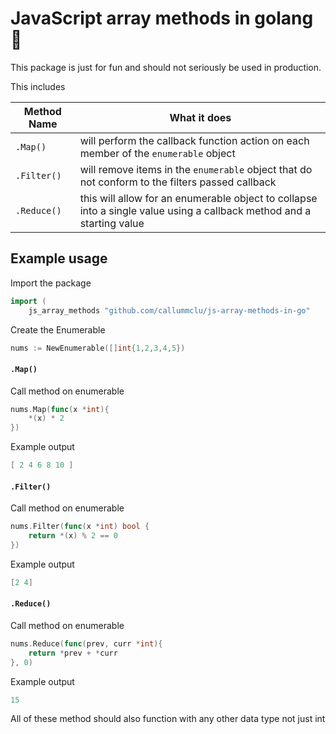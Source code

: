 # JavaScript array methods in golang 🤯

This package is just for fun and should not seriously be used in production.

This includes

| Method Name   | What it does                                                                                                          |
| ------------- | --------------------------------------------------------------------------------------------------------------------- |
| `.Map()`    | will perform the callback function action on each member of the `enumerable` object                                 |
| `.Filter()` | will remove items in the `enumerable` object that do not conform to the filters passed callback                     |
| `.Reduce()` | this will allow for an enumerable object to collapse into a single value using a callback method and a starting value |

## Example usage

Import the package

```go
import (
	js_array_methods "github.com/callummclu/js-array-methods-in-go" 
```

Create the Enumerable

```go
nums := NewEnumerable([]int{1,2,3,4,5})
```

#### `.Map()`

Call method on enumerable

```go
nums.Map(func(x *int){
	*(x) * 2
})
```

Example output

```go
[ 2 4 6 8 10 ]
```

#### `.Filter()`

Call method on enumerable

```go
nums.Filter(func(x *int) bool {
	return *(x) % 2 == 0
})
```

Example output

```go
[2 4]
```

#### `.Reduce()`

Call method on enumerable

```go
nums.Reduce(func(prev, curr *int){
	return *prev + *curr
}, 0)
```

Example output

```go
15
```

All of these method should also function with any other data type not just int
